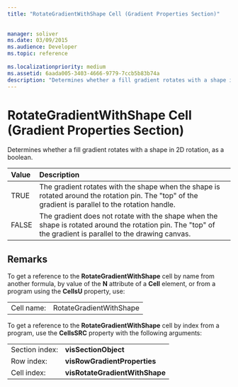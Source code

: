 ```yaml
---
title: "RotateGradientWithShape Cell (Gradient Properties Section)"
 
 
manager: soliver
ms.date: 03/09/2015
ms.audience: Developer
ms.topic: reference
 
ms.localizationpriority: medium
ms.assetid: 6aada005-3403-4666-9779-7ccb5b83b74a
description: "Determines whether a fill gradient rotates with a shape in 2D rotation, as a boolean."
---
```


# RotateGradientWithShape Cell (Gradient Properties Section)

Determines whether a fill gradient rotates with a shape in 2D rotation, as a boolean.
  
|**Value**|**Description**|
|:-----|:-----|
|TRUE  <br/> |The gradient rotates with the shape when the shape is rotated around the rotation pin. The "top" of the gradient is parallel to the rotation handle. |
|FALSE  <br/> |The gradient does not rotate with the shape when the shape is rotated around the rotation pin. The "top" of the gradient is parallel to the drawing canvas. |
   
## Remarks

To get a reference to the **RotateGradientWithShape** cell by name from another formula, by value of the **N** attribute of a **Cell** element, or from a program using the **CellsU** property, use: 
  
|||
|:-----|:-----|
| Cell name:  <br/> | RotateGradientWithShape  <br/> |
   
To get a reference to the **RotateGradientWithShape** cell by index from a program, use the **CellsSRC** property with the following arguments: 
  
|||
|:-----|:-----|
| Section index:  <br/> |**visSectionObject** <br/> |
| Row index:  <br/> |**visRowGradientProperties** <br/> |
| Cell index:  <br/> |**visRotateGradientWithShape** <br/> |
   

